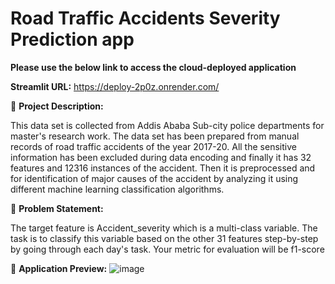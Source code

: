 # Road Traffic Accidents Severity Prediction app

**Please use the below link to access the cloud-deployed application**

**Streamlit URL:** https://deploy-2p0z.onrender.com/


🚦 **Project Description:**

This data set is collected from Addis Ababa Sub-city police departments for master's research work. The data set has been prepared from manual records of road traffic accidents of the year 2017-20. All the sensitive information has been excluded during data encoding and finally it has 32 features and 12316 instances of the accident. Then it is preprocessed and for identification of major causes of the accident by analyzing it using different machine learning classification algorithms. 

🚩 **Problem Statement:**

The target feature is Accident_severity which is a multi-class variable. The task is to classify this variable based on the other 31 features step-by-step by going through each day's task. Your metric for evaluation will be f1-score

🥽 **Application Preview:**
![image](https://user-images.githubusercontent.com/104824947/212529165-84716c68-2f41-49b9-82d2-61fc165db2df.png)

